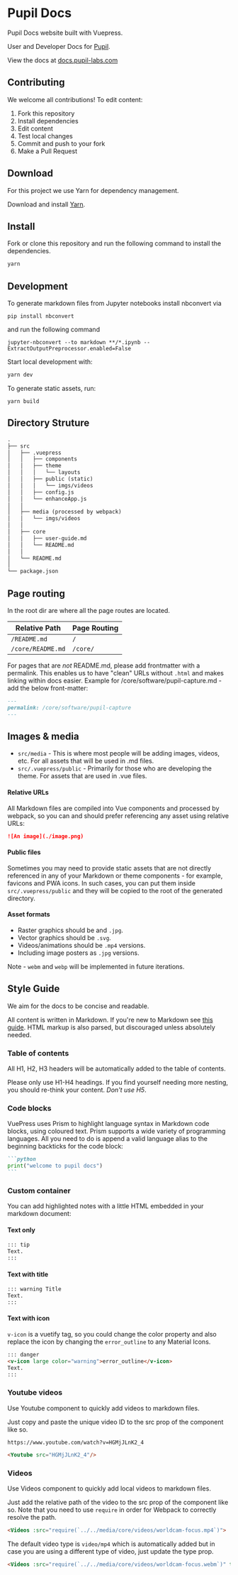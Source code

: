# Pupil Docs
Pupil Docs website built with Vuepress.

User and Developer Docs for [Pupil](https://github.com/pupil-labs/pupil).

View the docs at [docs.pupil-labs.com](https://docs.pupil-labs.com)

## Contributing
We welcome all contributions! To edit content:

1. Fork this repository
1. Install dependencies
1. Edit content
1. Test local changes
1. Commit and push to your fork
1. Make a Pull Request

## Download
For this project we use Yarn for dependency management.

Download and install [Yarn](https://yarnpkg.com/en/docs/install).

## Install
Fork or clone this repository and run the following command to install the dependencies.

```bash
yarn
```

## Development

To generate markdown files from Jupyter notebooks install nbconvert via
```
pip install nbconvert
```
and run the following command
```
jupyter-nbconvert --to markdown **/*.ipynb --ExtractOutputPreprocessor.enabled=False
```

Start local development with:
```bash
yarn dev
```

To generate static assets, run:
```basg
yarn build
```

## Directory Struture

```markdown
.
├── src
│   ├── .vuepress
│   │   ├── components
│   │   ├── theme
│   │   │   └── layouts
│   │   ├── public (static)
│   │   │   └── imgs/videos
│   │   ├── config.js
│   │   └── enhanceApp.js
│   │
│   ├── media (processed by webpack)
│   │   └── imgs/videos
│   │
│   ├── core
│   │   ├── user-guide.md
│   │   └── README.md
│   │
│   └── README.md
│
└── package.json
```

## Page routing
In the root dir are where all the page routes are located.

| Relative Path     | Page Routing |
| ----------------- | ------------ |
| `/README.md`      | `/`          |
| `/core/README.md` | `/core/`     |

For pages that are _not_ README.md, please add frontmatter with a permalink. This enables us to have "clean" URLs without `.html` and makes linking within docs easier. Example for /core/software/pupil-capture.md - add the below front-matter:

```md
---
permalink: /core/software/pupil-capture
---
```


## Images & media
- `src/media` - This is where most people will be adding images, videos, etc. For all assets that will be used in .md files.
- `src/.vuepress/public` - Primarily for those who are developing the theme. For assets that are used in .vue files.

#### Relative URLs
All Markdown files are compiled into Vue components and processed by webpack, so you can and should prefer referencing any asset using relative URLs:

```markdown
![An image](./image.png)
```

#### Public files
Sometimes you may need to provide static assets that are not directly referenced in any of your Markdown or theme components - for example, favicons and PWA icons. In such cases, you can put them inside `src/.vuepress/public` and they will be copied to the root of the generated directory.

#### Asset formats

- Raster graphics should be and `.jpg`.
- Vector graphics should be `.svg`.
- Videos/animations should be `.mp4` versions.
- Including image posters as `.jpg` versions.

Note - `webm` and `webp` will be implemented in future iterations.

## Style Guide
We aim for the docs to be concise and readable.

All content is written in Markdown. If you're new to Markdown see [this guide](https://guides.github.com/features/mastering-markdown/ "Github - Mastering Markdown"). HTML markup is also parsed, but discouraged unless absolutely needed.

### Table of contents
All H1, H2, H3 headers will be automatically added to the table of contents.

Please only use H1-H4 headings. If you find yourself needing more nesting, you should re-think your content. _Don't use H5_.

### Code blocks
VuePress uses Prism to highlight language syntax in Markdown code blocks, using coloured text.
Prism supports a wide variety of programming languages.
All you need to do is append a valid language alias to the beginning backticks for the code block:

````markdown
```python
print("welcome to pupil docs")
```
````

### Custom container
You can add highlighted notes with a little HTML embedded in your markdown document:

#### Text only
```markdown
::: tip
Text.
:::
```

#### Text with title
```markdown
::: warning Title
Text.
:::
```

#### Text with icon
`v-icon` is a vuetify tag, so you could change the color property and also replace the icon by changing the `error_outline` to any Material Icons.
```markdown
::: danger
<v-icon large color="warning">error_outline</v-icon>
Text.
:::
```

### Youtube videos
Use Youtube component to quickly add videos to markdown files.

Just copy and paste the unique video ID to the src prop of the component like so.

```
https://www.youtube.com/watch?v=HGMjJLnK2_4
```

```md
<Youtube src="HGMjJLnK2_4"/>
```


### Videos
Use Videos component to quickly add local videos to markdown files.

Just add the relative path of the video to the src prop of the component like so.
Note that you need to use `require` in order for Webpack to correctly resolve the path.

```md
<Videos :src="require(`../../media/core/videos/worldcam-focus.mp4`)">
```

The default video type is `video/mp4` which is automatically added but in case you are using a different type of video, just update the type prop.


```md
<Videos :src="require(`../../media/core/videos/worldcam-focus.webm`)" type="video/webm">
```

